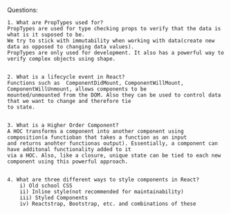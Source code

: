 Questions:

    1. What are PropTypes used for?
    PropTypes are used for type checking props to verify that the data is what is it suposed to be. 
    We try to stick with immutability when working with data(create new data as opposed to changing data values). 
    PropTypes are only used for development. It also has a powerful way to verify complex objects using shape.
    
    
    2. What is a lifecycle event in React?
    Functions such as  ComponentDidMount, ComponentWillMount, ComponentWillUnmount, allows components to be 
    mounted/unmounted from the DOM. Also they can be used to control data that we want to change and therefore tie
    to state.
    
    
    3. What is a Higher Order Component?
    A HOC transforms a component into another component using composition(a functioban that takes a function as an input 
    and returns anohter functionas output). Essentially, a component can have additonal functionality added to it 
    via a HOC. Also, like a closure, unique state can be tied to each new component using this powerful approach. 
    
    
    4. What are three different ways to style components in React?
        i) Old school CSS
        ii) Inline style(not recommended for maintainability)
        iii) Styled Components
        iv) Reactstrap, Bootstrap, etc. and combinations of these
 
